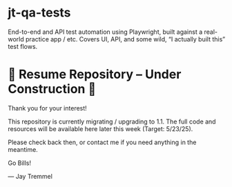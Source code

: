 # jt-qa-tests
End-to-end and API test automation using Playwright, built against a real-world practice app / etc. Covers UI, API, and some wild, “I actually built this” test flows.

# 🚧 Resume Repository – Under Construction 🚧

Thank you for your interest!

This repository is currently migrating / upgrading to 1.1. The full code and resources will be available here later this week (Target: 5/23/25).

Please check back then, or contact me if you need anything in the meantime.

Go Bills!

— Jay Tremmel
